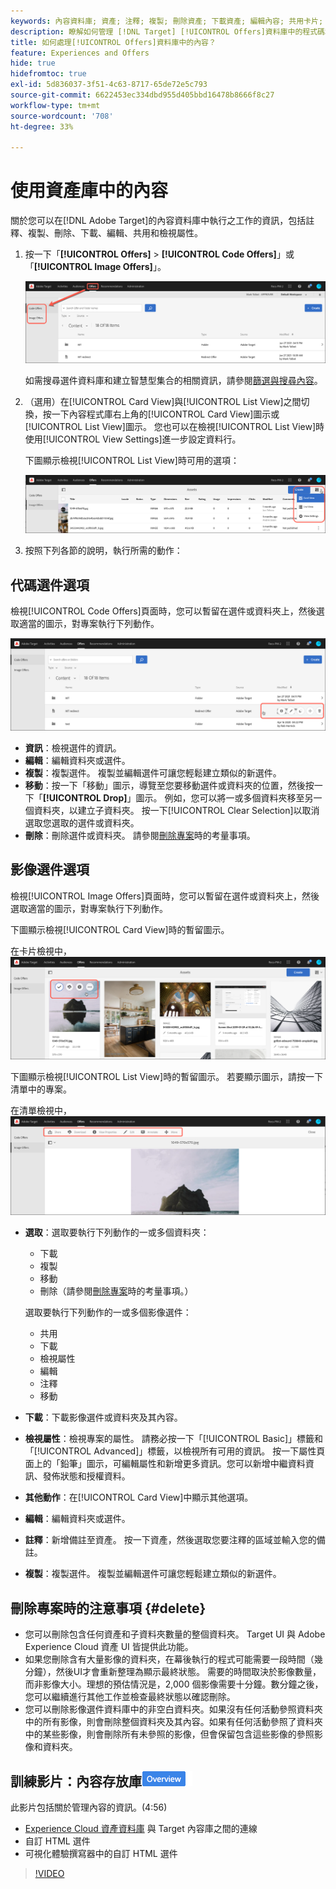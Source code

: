 ```yaml
---
keywords: 內容資料庫; 資產; 注釋; 複製; 刪除資產; 下載資產; 編輯內容; 共用卡片; 檢視內容屬性
description: 瞭解如何管理 [!DNL Target] [!UICONTROL Offers]資料庫中的程式碼和影像選件。
title: 如何處理[!UICONTROL Offers]資料庫中的內容？
feature: Experiences and Offers
hide: true
hidefromtoc: true
exl-id: 5d836037-3f51-4c63-8717-65de72e5c793
source-git-commit: 6622453ec334dbd955d405bbd16478b8666f8c27
workflow-type: tm+mt
source-wordcount: '708'
ht-degree: 33%

---
```


# 使用資產庫中的內容

關於您可以在[!DNL Adobe Target]的內容資料庫中執行之工作的資訊，包括註釋、複製、刪除、下載、編輯、共用和檢視屬性。

1. 按一下「**[!UICONTROL Offers]** > **[!UICONTROL Code Offers]**」或「**[!UICONTROL Image Offers]**」。

   ![代碼選件和影像選件索引標籤](/help/main/c-experiences/c-manage-content/assets/offers-both.png)

   如需搜尋選件資料庫和建立智慧型集合的相關資訊，請參閱[篩選與搜尋內容](/help/main/c-experiences/c-manage-content/filter-and-search-content.md#concept_3B59B8F025BF4CEA82ECC5199D365276)。

1. （選用）在[!UICONTROL Card View]與[!UICONTROL List View]之間切換，按一下內容程式庫右上角的[!UICONTROL Card View]圖示或[!UICONTROL List View]圖示。 您也可以在檢視[!UICONTROL List View]時使用[!UICONTROL View Settings]進一步設定資料行。

   下圖顯示檢視[!UICONTROL List View]時可用的選項：

   ![清單檢視選項](/help/main/c-experiences/c-manage-content/assets/view-settings-options.png)

1. 按照下列各節的說明，執行所需的動作：

## 代碼選件選項

檢視[!UICONTROL Code Offers]頁面時，您可以暫留在選件或資料夾上，然後選取適當的圖示，對專案執行下列動作。

![代碼選件索引標籤上的暫留圖示](/help/main/c-experiences/c-manage-content/assets/code-offers-hover-icons.png)

* **資訊**：檢視選件的資訊。
* **編輯**：編輯資料夾或選件。
* **複製**：複製選件。 複製並編輯選件可讓您輕鬆建立類似的新選件。
* **移動**：按一下「移動」圖示，導覽至您要移動選件或資料夾的位置，然後按一下「**[!UICONTROL Drop]**」圖示。 例如，您可以將一或多個資料夾移至另一個資料夾，以建立子資料夾。 按一下[!UICONTROL Clear Selection]以取消選取您選取的選件或資料夾。
* **刪除**：刪除選件或資料夾。 請參閱[刪除專案](#delete)時的考量事項。

## 影像選件選項

檢視[!UICONTROL Image Offers]頁面時，您可以暫留在選件或資料夾上，然後選取適當的圖示，對專案執行下列動作。

下圖顯示檢視[!UICONTROL Card View]時的暫留圖示。

在卡片檢視中，![在「影像選件」索引標籤上暫留圖示](/help/main/c-experiences/c-manage-content/assets/image-offers-hover-icons.png)

下圖顯示檢視[!UICONTROL List View]時的暫留圖示。 若要顯示圖示，請按一下清單中的專案。

在清單檢視中，![在[影像選件]索引標籤上暫留圖示](/help/main/c-experiences/c-manage-content/assets/list-view-hover.png)

* **選取**：選取要執行下列動作的一或多個資料夾：

   * 下載
   * 複製
   * 移動
   * 刪除（請參閱[刪除專案](#delete)時的考量事項。）

  選取要執行下列動作的一或多個影像選件：

   * 共用
   * 下載
   * 檢視屬性
   * 編輯
   * 注釋
   * 移動

* **下載**：下載影像選件或資料夾及其內容。
* **檢視屬性**：檢視專案的屬性。 請務必按一下「[!UICONTROL Basic]」標籤和「[!UICONTROL Advanced]」標籤，以檢視所有可用的資訊。 按一下屬性頁面上的「鉛筆」圖示，可編輯屬性和新增更多資訊。您可以新增中繼資料資訊、發佈狀態和授權資料。
* **其他動作**：在[!UICONTROL Card View]中顯示其他選項。
* **編輯**：編輯資料夾或選件。
* **註釋**：新增備註至資產。 按一下資產，然後選取您要注釋的區域並輸入您的備註。
* **複製**：複製選件。 複製並編輯選件可讓您輕鬆建立類似的新選件。

## 刪除專案時的注意事項 {#delete}

* 您可以刪除包含任何資產和子資料夾數量的整個資料夾。 Target UI 與 Adobe Experience Cloud 資產 UI 皆提供此功能。
* 如果您刪除含有大量影像的資料夾，在幕後執行的程式可能需要一段時間（幾分鐘），然後UI才會重新整理為顯示最終狀態。 需要的時間取決於影像數量，而非影像大小。理想的預估情況是，2,000 個影像需要十分鐘。數分鐘之後，您可以繼續進行其他工作並檢查最終狀態以確認刪除。
* 您可以刪除影像選件資料庫中的非空白資料夾。如果沒有任何活動參照資料夾中的所有影像，則會刪除整個資料夾及其內容。如果有任何活動參照了資料夾中的某些影像，則會刪除所有未參照的影像，但會保留包含這些影像的參照影像和資料夾。

## 訓練影片：內容存放庫![Overview badge](/help/main/assets/overview.png)

此影片包括關於管理內容的資訊。(4:56)

* [Experience Cloud 資產資料庫](https://experienceleague.adobe.com/docs/core-services/interface/assets/creative-cloud.html) 與 Target 內容庫之間的連線
* 自訂 HTML 選件
* 可視化體驗撰寫器中的自訂 HTML 選件

>[!VIDEO](https://video.tv.adobe.com/v/17387)
